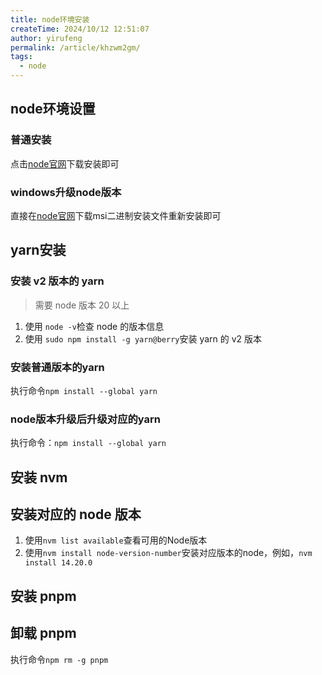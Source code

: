 ```yaml
---
title: node环境安装
createTime: 2024/10/12 12:51:07
author: yirufeng
permalink: /article/khzwm2gm/
tags:
  - node
---
```



## node环境设置

### 普通安装
点击[node官网](https://nodejs.org/zh-cn/download/package-manager)下载安装即可

### windows升级node版本
直接在[node官网](https://nodejs.org/zh-cn/download/package-manager)下载msi二进制安装文件重新安装即可


## yarn安装
### 安装 v2 版本的 yarn
> 需要 node 版本 20 以上
1. 使用 `node -v`检查 node 的版本信息
2. 使用 `sudo npm install -g yarn@berry`安装 yarn 的 v2 版本

### 安装普通版本的yarn
执行命令`npm install --global yarn`


### node版本升级后升级对应的yarn
执行命令：`npm install --global yarn`

## 安装 nvm

## 安装对应的 node 版本
1. 使用`nvm list available`查看可用的Node版本
2. 使用`nvm install node-version-number`安装对应版本的node，例如，`nvm install 14.20.0`

## 安装 pnpm
## 卸载 pnpm
执行命令`npm rm -g pnpm`

<!-- more -->

